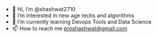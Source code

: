 - 👋 Hi, I’m @shashwat2710
- 👀 I’m interested in new age techs and algorithms
- 🌱 I’m currently learning Devops Tools and Data Science
- 📫 How to reach me proshashwat@gmail.com

<!---
shashwat2710/shashwat2710 is a ✨ special ✨ repository because its `README.md` (this file) appears on your GitHub profile.
You can click the Preview link to take a look at your changes.
--->
